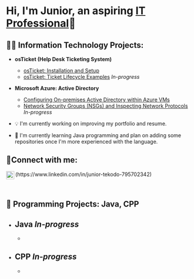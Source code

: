 <h1>Hi, I'm Junior, an aspiring <a href="https://www.linkedin.com/in/junior-tekodo-795702342">IT Professional</a>🧐</h1>

<h2>👨‍💻 Information Technology Projects:</h2>

- <b>osTicket (Help Desk Ticketing System)</b>
  - [osTicket: Installation and Setup](https://github.com/jtdev-25/osticket-installation.setup)
  - [osTicket: Ticket Lifecycle Examples](https://github.com/jtdev-25/osticket-ticket.lifecycle.examples) *In-progress*
- <b>Microsoft Azure: Active Directory</b>
  - [Configuring On-premises Active Directory within Azure VMs](https://github.com/jtdev-25/active-directory-summary)
  - [Network Security Groups (NSGs) and Inspecting Network Protocols](https://github.com/jtdev-25/azure-network-protocols) *In-progress*
 
- 💡 I'm currently working on improving my portfolio and resume.
- 🌱 I'm currently learning Java programming and plan on adding some repositories once I'm more experienced with the language.

<h2>🤳Connect with me:</h2>

<img align="left" alt="Junior | LinkedIn" width="22px" src="https://cdn.jsdelivr.net/npm/simple-icons@v3/icons/linkedin.svg" />
<p>(https://www.linkedin.com/in/junior-tekodo-795702342)</p>

<br><h2>🧩 Programming Projects: Java, CPP</h2>

- Java *In-progress*
  - 
  - 
- CPP *In-progress*
  - 
  - 
